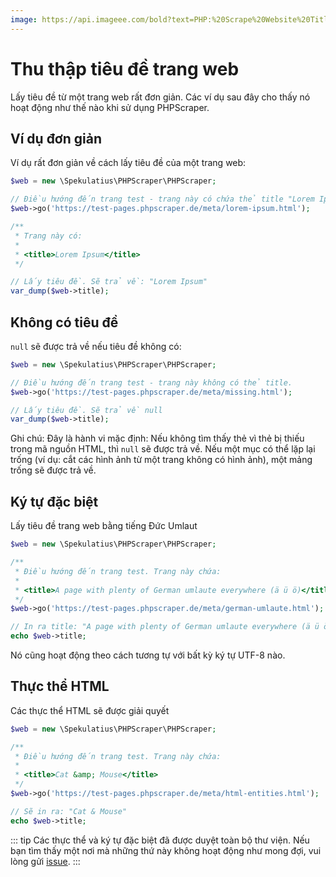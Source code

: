 ```yaml
---
image: https://api.imageee.com/bold?text=PHP:%20Scrape%20Website%20Title&bg_image=https://images.unsplash.com/photo-1542762933-ab3502717ce7
---
```


# Thu thập tiêu đề trang web

Lấy tiêu đề từ một trang web rất đơn giản. Các ví dụ sau đây cho thấy nó hoạt động như thế nào khi sử dụng PHPScraper.

## Ví dụ đơn giản

Ví dụ rất đơn giản về cách lấy tiêu đề của một trang web:

```php
$web = new \Spekulatius\PHPScraper\PHPScraper;

// Điều hướng đến trang test - trang này có chứa thẻ title "Lorem Ipsum"
$web->go('https://test-pages.phpscraper.de/meta/lorem-ipsum.html');

/**
 * Trang này có:
 *
 * <title>Lorem Ipsum</title>
 */

// Lấy tiêu đề. Sẽ trả về: "Lorem Ipsum"
var_dump($web->title);
```


## Không có tiêu đề

`null` sẽ được trả về nếu tiêu đề không có:

```php
$web = new \Spekulatius\PHPScraper\PHPScraper;

// Điều hướng đến trang test - trang này không có thẻ title.
$web->go('https://test-pages.phpscraper.de/meta/missing.html');

// Lấy tiêu đề. Sẽ trả về null
var_dump($web->title);
```

Ghi chú: Đây là hành vi mặc định: Nếu không tìm thấy thẻ vì thẻ bị thiếu trong mã nguồn HTML, thì `null` sẽ được trả về. Nếu một mục có thể lặp lại trống (ví dụ: cắt các hình ảnh từ một trang không có hình ảnh), một mảng trống sẽ được trả về.

## Ký tự đặc biệt

Lấy tiêu đề trang web bằng tiếng Đức Umlaut

```php
$web = new \Spekulatius\PHPScraper\PHPScraper;

/**
 * Điều hướng đến trang test. Trang này chứa:
 *
 * <title>A page with plenty of German umlaute everywhere (ä ü ö)</title>
 */
$web->go('https://test-pages.phpscraper.de/meta/german-umlaute.html');

// In ra title: "A page with plenty of German umlaute everywhere (ä ü ö)"
echo $web->title;
```

Nó cũng hoạt động theo cách tương tự với bất kỳ ký tự UTF-8 nào.

## Thực thể HTML

Các thực thể HTML sẽ được giải quyết

```php
$web = new \Spekulatius\PHPScraper\PHPScraper;

/**
 * Điều hướng đến trang test. Trang này chứa:
 *
 * <title>Cat &amp; Mouse</title>
 */
$web->go('https://test-pages.phpscraper.de/meta/html-entities.html');

// Sẽ in ra: "Cat & Mouse"
echo $web->title;
```

::: tip
Các thực thể và ký tự đặc biệt đã được duyệt toàn bộ thư viện. Nếu bạn tìm thấy một nơi mà những thứ này không hoạt động như mong đợi, vui lòng gửi [issue](https://github.com/spekulatius/PHPScraper/issues).
:::
